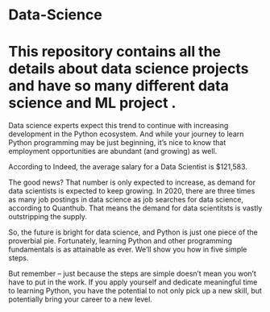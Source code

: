 # Data-Science
# This repository contains all the details about data science projects and have so many different data science and ML project .
Data science experts expect this trend to continue with increasing development in the Python ecosystem. And while your journey to learn Python programming may be just beginning, it’s nice to know that employment opportunities are abundant (and growing) as well.

According to Indeed, the average salary for a Data Scientist is $121,583.

The good news? That number is only expected to increase, as demand for data scientists is expected to keep growing. In 2020, there are three times as many job postings in data science as job searches for data science, according to Quanthub. That means the demand for data scientitsts is vastly outstripping the supply.

So, the future is bright for data science, and Python is just one piece of the proverbial pie. Fortunately, learning Python and other programming fundamentals is as attainable as ever. We’ll show you how in five simple steps.

But remember – just because the steps are simple doesn’t mean you won’t have to put in the work. If you apply yourself and dedicate meaningful time to learning Python, you have the potential to not only pick up a new skill, but potentially bring your career to a new level.
